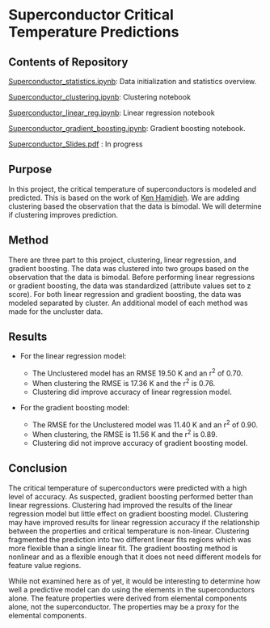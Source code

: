#  Superconductor Critical Temperature Predictions
 
 
 
## Contents of Repository 
 

[Superconductor_statistics.ipynb](https://github.com/fullmetalchem15t/superconductors/blob/master/Superconductor_statistics.ipynb):
Data initialization and statistics overview.
 
[Superconductor_clustering.ipynb](https://github.com/fullmetalchem15t/superconductors/blob/master/Superconductor_clustering.ipynb):
 Clustering notebook

[Superconductor_linear_reg.ipynb](https://github.com/fullmetalchem15t/superconductors/blob/master/Superconductor_linear_reg.ipynb):
 Linear regression notebook

[Superconductor_gradient_boosting.ipynb](https://github.com/fullmetalchem15t/superconductors/blob/master/Superconductor_gradient_boosting.ipynb): Gradient boosting notebook.

[Superconductor_Slides.pdf](https://github.com/fullmetalchem15t/superconductors/blob/master/Superconductor_Slides.pdf) : In progress
 
## Purpose
 
In this project, the critical temperature of superconductors is modeled and predicted. This is based on the work of 
[Ken Hamidieh](https://arxiv.org/abs/1803.1026). We are adding clustering based the observation that the data is bimodal. We will determine if clustering improves prediction.
 
## Method
 
There are three part to this project, clustering, linear regression, and gradient boosting. The data was clustered into two groups based on the observation that the data is bimodal. Before performing linear regressions or gradient boosting, the data was standardized (attribute values set to z score). For both linear regression and gradient boosting, the data was modeled separated by cluster. An additional model of each method was made for the uncluster data.
## Results

* For the linear regression model:
  - The Unclustered model has an RMSE 19.50 K and an r<sup>2</sup> of 0.70.
  - When clustering the RMSE is 17.36 K and the r<sup>2</sup> is 0.76.
  - Clustering did improve accuracy of linear regression model.
 
* For the gradient boosting model:
  - The RMSE for the Unclustered model was 11.40 K and an r<sup>2</sup> of 0.90. 
  - When clustering, the RMSE is 11.56 K and the r<sup>2</sup> is 0.89.  
  - Clustering did not improve accuracy of gradient boosting model.

## Conclusion

The critical temperature of superconductors were predicted with a high level of accuracy. As suspected, gradient boosting performed better than linear regressions. Clustering had improved the results of the linear regression model but little effect on gradient boosting model. Clustering may have improved results for linear regression accuracy if the relationship between the properties and critical temperature is non-linear. Clustering fragmented the prediction into two different linear fits regions which was more flexible than a single linear fit. The gradient boosting method is nonlinear and as a flexible enough that it does not need different models for feature value regions.

 
While not examined here as of yet, it would be interesting to determine how well a predictive model can do using the elements in the superconductors alone. The feature properties were derived from elemental components alone, not the superconductor. The properties may be a proxy for the elemental components.

